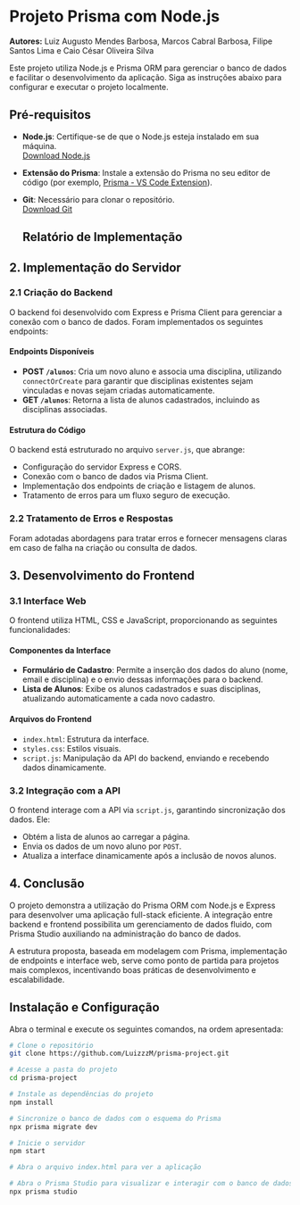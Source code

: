 # Projeto Prisma com Node.js
**Autores:** Luiz Augusto Mendes Barbosa, Marcos Cabral Barbosa, Filipe Santos Lima e Caio César Oliveira Silva

Este projeto utiliza Node.js e Prisma ORM para gerenciar o banco de dados e facilitar o desenvolvimento da aplicação. Siga as instruções abaixo para configurar e executar o projeto localmente.

## Pré-requisitos

- **Node.js**: Certifique-se de que o Node.js esteja instalado em sua máquina.  
  [Download Node.js](https://nodejs.org/)

- **Extensão do Prisma**: Instale a extensão do Prisma no seu editor de código (por exemplo, [Prisma - VS Code Extension](https://marketplace.visualstudio.com/items?itemName=Prisma.prisma)).

- **Git**: Necessário para clonar o repositório.  
  [Download Git](https://git-scm.com/)

  ## Relatório de Implementação

## 2. Implementação do Servidor
### 2.1 Criação do Backend
O backend foi desenvolvido com Express e Prisma Client para gerenciar a conexão com o banco de dados. Foram implementados os seguintes endpoints:

#### Endpoints Disponíveis
- **POST `/alunos`**: Cria um novo aluno e associa uma disciplina, utilizando `connectOrCreate` para garantir que disciplinas existentes sejam vinculadas e novas sejam criadas automaticamente.
- **GET `/alunos`**: Retorna a lista de alunos cadastrados, incluindo as disciplinas associadas.

#### Estrutura do Código
O backend está estruturado no arquivo `server.js`, que abrange:
- Configuração do servidor Express e CORS.
- Conexão com o banco de dados via Prisma Client.
- Implementação dos endpoints de criação e listagem de alunos.
- Tratamento de erros para um fluxo seguro de execução.

### 2.2 Tratamento de Erros e Respostas
Foram adotadas abordagens para tratar erros e fornecer mensagens claras em caso de falha na criação ou consulta de dados.

## 3. Desenvolvimento do Frontend
### 3.1 Interface Web
O frontend utiliza HTML, CSS e JavaScript, proporcionando as seguintes funcionalidades:

#### Componentes da Interface
- **Formulário de Cadastro**: Permite a inserção dos dados do aluno (nome, email e disciplina) e o envio dessas informações para o backend.
- **Lista de Alunos**: Exibe os alunos cadastrados e suas disciplinas, atualizando automaticamente a cada novo cadastro.

#### Arquivos do Frontend
- `index.html`: Estrutura da interface.
- `styles.css`: Estilos visuais.
- `script.js`: Manipulação da API do backend, enviando e recebendo dados dinamicamente.

### 3.2 Integração com a API
O frontend interage com a API via `script.js`, garantindo sincronização dos dados. Ele:
- Obtém a lista de alunos ao carregar a página.
- Envia os dados de um novo aluno por `POST`.
- Atualiza a interface dinamicamente após a inclusão de novos alunos.

## 4. Conclusão
O projeto demonstra a utilização do Prisma ORM com Node.js e Express para desenvolver uma aplicação full-stack eficiente. A integração entre backend e frontend possibilita um gerenciamento de dados fluido, com Prisma Studio auxiliando na administração do banco de dados.

A estrutura proposta, baseada em modelagem com Prisma, implementação de endpoints e interface web, serve como ponto de partida para projetos mais complexos, incentivando boas práticas de desenvolvimento e escalabilidade.



## Instalação e Configuração

Abra o terminal e execute os seguintes comandos, na ordem apresentada:

```bash
# Clone o repositório
git clone https://github.com/LuizzzM/prisma-project.git

# Acesse a pasta do projeto
cd prisma-project

# Instale as dependências do projeto
npm install

# Sincronize o banco de dados com o esquema do Prisma
npx prisma migrate dev

# Inicie o servidor
npm start

# Abra o arquivo index.html para ver a aplicação

# Abra o Prisma Studio para visualizar e interagir com o banco de dados
npx prisma studio
